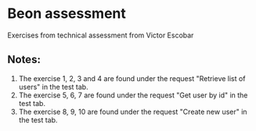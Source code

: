 # Beon assessment
Exercises from technical assessment from Victor Escobar

## Notes:
1. The exercise 1, 2, 3 and 4 are found under the request "Retrieve list of users" in the test tab. 
2. The exercise 5, 6, 7 are found under the request "Get user by id" in the test tab. 
3. The exercise 8, 9, 10 are found under the request "Create new user" in the test tab. 
